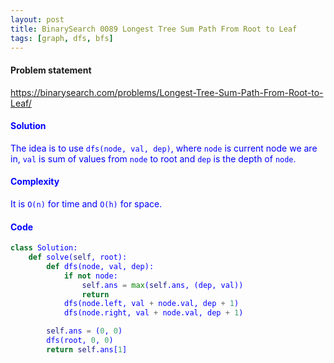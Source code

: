 ```yaml
---
layout: post
title: BinarySearch 0089 Longest Tree Sum Path From Root to Leaf
tags: [graph, dfs, bfs]
---
```


#### Problem statement

<a href="https://binarysearch.com/problems/Longest-Tree-Sum-Path-From-Root-to-Leaf/"> <font color = blue>https://binarysearch.com/problems/Longest-Tree-Sum-Path-From-Root-to-Leaf/

#### Solution
The idea is to use `dfs(node, val, dep)`, where `node` is current node we are in, `val` is sum of values from `node` to root and `dep` is the depth of `node`.

#### Complexity
It is `O(n)` for time and `O(h)` for space.

#### Code
```python
class Solution:
    def solve(self, root):
        def dfs(node, val, dep):
            if not node:
                self.ans = max(self.ans, (dep, val))
                return
            dfs(node.left, val + node.val, dep + 1)
            dfs(node.right, val + node.val, dep + 1)

        self.ans = (0, 0)
        dfs(root, 0, 0)
        return self.ans[1]
```
